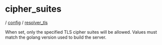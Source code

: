 # cipher_suites

/ [config](reference/server-config/index.md) / [resolver_tls](reference/server-config/config/resolver_tls/index.md) 

When set, only the specified TLS cipher suites will be allowed. Values must match the golang version used to build the server.

